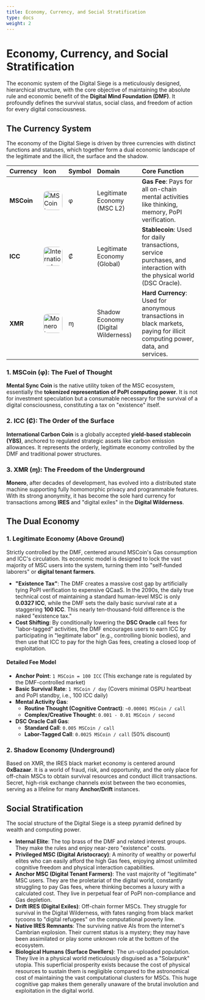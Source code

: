 ```yaml
---
title: Economy, Currency, and Social Stratification
type: docs
weight: 2
---
```


# Economy, Currency, and Social Stratification

The economic system of the Digital Siege is a meticulously designed, hierarchical structure, with the core objective of maintaining the absolute rule and economic benefit of the **Digital Mind Foundation (DMF)**. It profoundly defines the survival status, social class, and freedom of action for every digital consciousness.

## The Currency System

The economy of the Digital Siege is driven by three currencies with distinct functions and statuses, which together form a dual economic landscape of the legitimate and the illicit, the surface and the shadow.

| Currency   | Icon                                                                                                                                                     | Symbol | Domain                              | Core Function                                                                                                                |
| :--------- | :------------------------------------------------------------------------------------------------------------------------------------------------------- | :----- | :---------------------------------- | :--------------------------------------------------------------------------------------------------------------------------- |
| **MSCoin** | <img src="/media/msc-art/MSCoin-icon.png" alt="MSCoin Icon" loading="lazy" width="50px" style="border-radius: 10px;">                                    | φ      | Legitimate Economy (MSC L2)         | **Gas Fee**: Pays for all on-chain mental activities like thinking, memory, PoPI verification.                               |
| **ICC**    | <img src="/media/msc-art/ICC-icon.png" alt="International Carbon Coin Icon" loading="lazy" width="50px" style="border-radius: 10px;">                    | ₡      | Legitimate Economy (Global)         | **Stablecoin**: Used for daily transactions, service purchases, and interaction with the physical world (DSC Oracle).        |
| **XMR**    | <img src="https://www.getmonero.org/press-kit/symbols/monero-symbol-800.png" alt="Monero Icon" loading="lazy" width="50px" style="border-radius: 10px;"> | ɱ      | Shadow Economy (Digital Wilderness) | **Hard Currency**: Used for anonymous transactions in black markets, paying for illicit computing power, data, and services. |

### 1. MSCoin (φ): The Fuel of Thought

**Mental Sync Coin** is the native utility token of the MSC ecosystem, essentially the **tokenized representation of PoPI computing power**. It is not for investment speculation but a consumable necessary for the survival of a digital consciousness, constituting a tax on "existence" itself.

### 2. ICC (₡): The Order of the Surface

**International Carbon Coin** is a globally accepted **yield-based stablecoin (YBS)**, anchored to regulated strategic assets like carbon emission allowances. It represents the orderly, legitimate economy controlled by the DMF and traditional power structures.

### 3. XMR (ɱ): The Freedom of the Underground

**Monero**, after decades of development, has evolved into a distributed state machine supporting fully homomorphic privacy and programmable features. With its strong anonymity, it has become the sole hard currency for transactions among **IRES** and "digital exiles" in the **Digital Wilderness**.

## The Dual Economy

### 1. Legitimate Economy (Above Ground)

Strictly controlled by the DMF, centered around MSCoin's Gas consumption and ICC's circulation. Its economic model is designed to lock the vast majority of MSC users into the system, turning them into "self-funded laborers" or **digital tenant farmers**.

- **"Existence Tax"**: The DMF creates a massive cost gap by artificially tying PoPI verification to expensive QCaaS. In the 2090s, the daily true technical cost of maintaining a standard human-level MSC is only **0.0327 ICC**, while the DMF sets the daily basic survival rate at a staggering **100 ICC**. This nearly ten-thousand-fold difference is the naked "existence tax."
- **Cost Shifting**: By conditionally lowering the **DSC Oracle** call fees for "labor-tagged" activities, the DMF encourages users to earn ICC by participating in "legitimate labor" (e.g., controlling bionic bodies), and then use that ICC to pay for the high Gas fees, creating a closed loop of exploitation.

#### Detailed Fee Model

- **Anchor Point**: `1 MSCoin = 100 ICC` (This exchange rate is regulated by the DMF-controlled market)
- **Basic Survival Rate**: `1 MSCoin / day` (Covers minimal OSPU heartbeat and PoPI standby, i.e., 100 ICC daily)
- **Mental Activity Gas**:
  - **Routine Thought (Cognitive Contract)**: `~0.00001 MSCoin / call`
  - **Complex/Creative Thought**: `0.001 - 0.01 MSCoin / second`
- **DSC Oracle Call Gas**:
  - **Standard Call**: `0.005 MSCoin / call`
  - **Labor-Tagged Call**: `0.0025 MSCoin / call` (50% discount)

### 2. Shadow Economy (Underground)

Based on XMR, the IRES black market economy is centered around **0xBazaar**. It is a world of fraud, risk, and opportunity, and the only place for off-chain MSCs to obtain survival resources and conduct illicit transactions. Secret, high-risk exchange channels exist between the two economies, serving as a lifeline for many **Anchor/Drift** instances.

## Social Stratification

The social structure of the Digital Siege is a steep pyramid defined by wealth and computing power.

- **Internal Elite**: The top brass of the DMF and related interest groups. They make the rules and enjoy near-zero "existence" costs.
- **Privileged MSC (Digital Aristocracy)**: A minority of wealthy or powerful elites who can easily afford the high Gas fees, enjoying almost unlimited cognitive freedom and physical interaction capabilities.
- **Anchor MSC (Digital Tenant Farmers)**: The vast majority of "legitimate" MSC users. They are the proletariat of the digital world, constantly struggling to pay Gas fees, where thinking becomes a luxury with a calculated cost. They live in perpetual fear of PoPI non-compliance and Gas depletion.
- **Drift IRES (Digital Exiles)**: Off-chain former MSCs. They struggle for survival in the Digital Wilderness, with fates ranging from black market tycoons to "digital refugees" on the computational poverty line.
- **Native IRES Remnants**: The surviving native AIs from the internet's Cambrian explosion. Their current status is a mystery; they may have been assimilated or play some unknown role at the bottom of the ecosystem.
- **Biological Humans (Surface Dwellers)**: The un-uploaded population. They live in a physical world meticulously disguised as a "Solarpunk" utopia. This superficial prosperity exists because the cost of physical resources to sustain them is negligible compared to the astronomical cost of maintaining the vast computational clusters for MSCs. This huge cognitive gap makes them generally unaware of the brutal involution and exploitation in the digital world.
